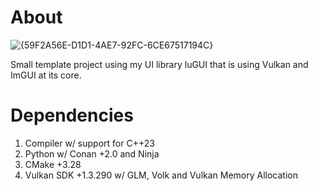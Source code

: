 # About

![{59F2A56E-D1D1-4AE7-92FC-6CE67517194C}](https://github.com/user-attachments/assets/9a976b6d-5384-4178-a31c-71f4952bc7b8)

Small template project using my UI library luGUI that is using Vulkan and ImGUI at its core.

# Dependencies

1. Compiler w/ support for C++23
2. Python w/ Conan +2.0 and Ninja
3. CMake +3.28
4. Vulkan SDK +1.3.290 w/ GLM, Volk and Vulkan Memory Allocation
